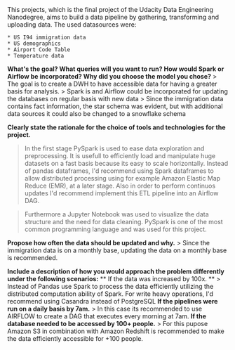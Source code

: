 <CapstoneProject>
This projects, which is the final project of the Udacity Data Engineering Nanodegree, aims to build a data pipeline by gathering, transforming and uploading data. The used datasources were:
    
    * US I94 immigration data 
    * US demographics  
    * Airport Code Table
    * Temperature data
    
**What's the goal? What queries will you want to run? How would Spark or Airflow be incorporated? Why did you choose the model you chose?**
    > The goal is to create a DWH to have accessible data for having a greater basis for analysis.
    > Spark is and Airflow could be incorporated for updating the databases on regular basis with new data
    > Since the immigration data contains fact information, the star schema was evident, but with additional data sources it could also be changed to a snowflake schema
    

**Clearly state the rationale for the choice of tools and technologies for the project.**
> In the first stage PySpark is used to ease data exploration and preprocessing. It is usefull to efficiently load and
    manipulate huge datasets on a fast basis because its easy to scale horizontally. Instead of pandas dataframes, I'd recommend using Spark dataframes to allow distributed processing using for example Amazon Elastic Map Reduce (EMR), at a later stage. Also in order to perform continuos updates I'd recommend implement this ETL pipeline into an Airflow DAG.

> Furthermore a Jupyter Notebook was used to visualize the data structure and the need for data cleaning. PySpark is one of the most common programming language and was used for this project.
    
**Propose how often the data should be updated and why.**
    > Since the immigration data is on a monthly base, updating the data on a monthly base is recommended.
    
**Include a description of how you would approach the problem differently under the following scenarios:**
** If the data was increased by 100x. ** 
       > Instead of Pandas use Spark to process the data efficiently utilizing the distributed computation ability of Spark. For
    write heavy operations, I'd recommend using Casandra instead of PostgreSQL
**If the pipelines were run on a daily basis by 7am.**
    > In this case its recommended to use AIRFLOW to create a DAG that executes every morning at 7am.
**If the database needed to be accessed by 100+ people.**
    > For this pupose Amazon S3 in combination with Amazon Redshift is recommended to make the data efficiently accessible for +100 people.
